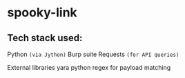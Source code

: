 # spooky-link

## **Tech stack used:**
 Python `(via Jython)`
 Burp suite
Requests `(for API queries)`

 External libraries
 yara python
 regex for payload matching


